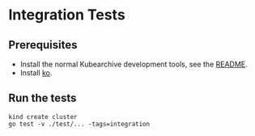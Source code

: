 # Integration Tests

## Prerequisites

* Install the normal Kubearchive development tools, see the [README](../README.md).
* Install [ko](https://ko.build/install/).

## Run the tests

```
kind create cluster
go test -v ./test/... -tags=integration
```
